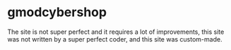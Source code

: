 # gmodcybershop
The site is not super perfect and it requires a lot of improvements, this site was not written by a super perfect coder, and this site was custom-made.
